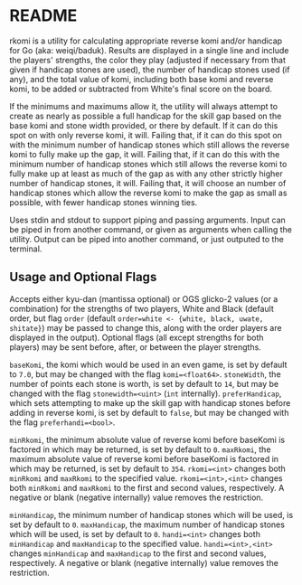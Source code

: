 # README

rkomi is a utility for calculating appropriate reverse komi and/or handicap for Go (aka: weiqi/baduk).
Results are displayed in a single line and include the players' strengths, the color they play (adjusted if necessary from that given if handicap stones are used), the number of handicap stones used (if any), and the total value of komi, including both base komi and reverse komi, to be added or subtracted from White's final score on the board.

If the minimums and maximums allow it, the utility will always attempt to create as nearly as possible a full handicap for the skill gap based on the base komi and stone width provided, or there by default.
If it can do this spot on with only reverse komi, it will.
Failing that, if it can do this spot on with the minimum number of handicap stones which still allows the reverse komi to fully make up the gap, it will.
Failing that, if it can do this with the minimum number of handicap stones which still allows the reverse komi to fully make up at least as much of the gap as with any other strictly higher number of handicap stones, it will.
Failing that, it will choose an number of handicap stones which allow the reverse komi to make the gap as small as possible, with fewer handicap stones winning ties.

Uses stdin and stdout to support piping and passing arguments.
Input can be piped in from another command, or given as arguments when calling the utility.
Output can be piped into another command, or just outputed to the terminal.

## Usage and Optional Flags

Accepts either kyu-dan (mantissa optional) or OGS glicko-2 values (or a combination) for the strengths of two players, White and Black (default order, but flag `order` (default `order=white <- {white, black, uwate, shitate}`) may be passed to change this, along with the order players are displayed in the output).
Optional flags (all except strengths for both players) may be sent before, after, or between the player strengths.

`baseKomi`, the komi which would be used in an even game, is set by default to `7.0`, but may be changed with the flag `komi=<float64>`.
`stoneWidth`, the number of points each stone is worth, is set by default to `14`, but may be changed with the flag `stonewidth=<uint>` (`int` internally).
`preferHandicap`, which sets attempting to make up the skill gap with handicap stones before adding in reverse komi, is set by default to `false`, but may be changed with the flag `preferhandi=<bool>`.

`minRkomi`, the minimum absolute value of reverse komi before baseKomi is factored in which may be returned, is set by default to `0`.
`maxRkomi`, the maximum absolute value of reverse komi before baseKomi is factored in which may be returned, is set by default to `354`.
`rkomi=<int>` changes both `minRkomi` and `maxRkomi` to the specified value.
`rkomi=<int>,<int>` changes both `minRkomi` and `maxRkomi` to the first and second values, respectively.
A negative or blank (negative internally) value removes the restriction.

`minHandicap`, the minimum number of handicap stones which will be used, is set by default to `0`.
`maxHandicap`, the maximum number of handicap stones which will be used, is set by default to `0`.
`handi=<int>` changes both `minHandicap` and `maxHandicap` to the specified value.
`handi=<int>,<int>` changes `minHandicap` and `maxHandicap` to the first and second values, respectively.
A negative or blank (negative internally) value removes the restriction.